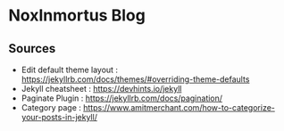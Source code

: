 # NoxInmortus Blog

## Sources
- Edit default theme layout : https://jekyllrb.com/docs/themes/#overriding-theme-defaults
- Jekyll cheatsheet : https://devhints.io/jekyll
- Paginate Plugin : https://jekyllrb.com/docs/pagination/
- Category page : https://www.amitmerchant.com/how-to-categorize-your-posts-in-jekyll/
